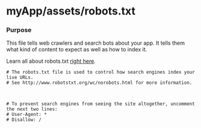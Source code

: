 # myApp/assets/robots.txt
### Purpose
This file tells web crawlers and search bots about your app.  It tells them what kind of content to expect as well as how to index it.

Learn all about robots.txt [right here](http://www.robotstxt.org/robotstxt.html).


<docmeta name="displayName" value="robots.txt">

```
# The robots.txt file is used to control how search engines index your live URLs.
# See http://www.robotstxt.org/wc/norobots.html for more information.



# To prevent search engines from seeing the site altogether, uncomment the next two lines:
# User-Agent: *
# Disallow: /

```
